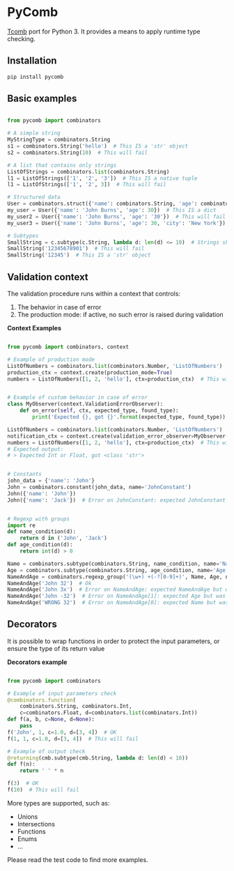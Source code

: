 PyComb
======


[Tcomb](http://www.github.com/gcanti/tcomb) port for Python 3.
It provides a means to apply runtime type checking.

Installation
------------

```sh
pip install pycomb
```

Basic examples
--------------

```python

from pycomb import combinators

# A simple string
MyStringType = combinators.String
s1 = combinators.String('hello')  # This IS a 'str' object
s2 = combinators.String(10)  # This will fail

# A list that contains only strings
ListOfStrings = combinators.list(combinators.String)
l1 = ListOfStrings(['1', '2', '3'])  # This IS a native tuple
l1 = ListOfStrings(['1', '2', 3])  # This will fail

# Structured data
User = combinators.struct({'name': combinators.String, 'age': combinators.Int, 'city': combinators.maybe(combinators.String)})
my_user = User({'name': 'John Burns', 'age': 30})  # This IS a dict
my_user2 = User({'name': 'John Burns', 'age': '30'})  # This will fail
my_user3 = User({'name': 'John Burns', 'age': 30, 'city': 'New York'})  # This IS a dict

# Subtypes
SmallString = c.subtype(c.String, lambda d: len(d) <= 10)  # Strings shorter than 11 characters
SmallString('12345678901')  # This will fail
SmallString('12345')  # This IS a 'str' object

```

Validation context
------------------
The validation procedure runs within a context that controls:

1. The behavior in case of error
2. The production mode: if active, no such error is raised during validation

**Context Examples**

```python

from pycomb import combinators, context

# Example of production mode
ListOfNumbers = combinators.list(combinators.Number, 'ListOfNumbers')
production_ctx = context.create(production_mode=True)
numbers = ListOfNumbers([1, 2, 'hello'], ctx=production_ctx)  # This will NOT fail


# Example of custom behavior in case of error
class MyObserver(context.ValidationErrorObserver):
    def on_error(self, ctx, expected_type, found_type):
        print('Expected {}, got {}'.format(expected_type, found_type))

ListOfNumbers = combinators.list(combinators.Number, 'ListOfNumbers')
notification_ctx = context.create(validation_error_observer=MyObserver())
numbers = ListOfNumbers([1, 2, 'hello'], ctx=production_ctx)  # This will NOT fail
# Expected output:
# > Expected Int or Float, got <class 'str'>


# Constants
john_data = {'name': 'John'}
John = combinators.constant(john_data, name='JohnConstant')
John({'name': 'John'})
John({'name': 'Jack'})  # Error on JohnConstant: expected JohnConstant but was dict


# Regexp with groups
import re
def name_condition(d):
    return d in ('John', 'Jack')
def age_condition(d):
    return int(d) > 0

Name = combinators.subtype(combinators.String, name_condition, name='Name')
Age = combinators.subtype(combinators.String, age_condition, name='Age')
NameAndAge = combinators.regexp_group('(\w+) +(-?[0-9]+)', Name, Age, name='NameAndAge')
NameAndAge('John 32')  # Ok
NameAndAge('John 3x')  # Error on NameAndAge: expected NameAndAge but was str
NameAndAge('John -32')  # Error on NameAndAge[1]: expected Age but was str
NameAndAge('WRONG 32')  # Error on NameAndAge[0]: expected Name but was str

```

Decorators
----------
It is possible to wrap functions in order to protect the input parameters,
or ensure the type of its return value

**Decorators example**

```python

from pycomb import combinators

# Example of input parameters check
@combinators.function(
    combinators.String, combinators.Int,
    c=combinators.Float, d=combinators.list(combinators.Int))
def f(a, b, c=None, d=None):
    pass
f('John', 1, c=1.0, d=[3, 4])  # OK
f(1, 1, c=1.0, d=[3, 4])  # This will fail

# Example of output check
@returning(cmb.subtype(cmb.String, lambda d: len(d) < 10))
def f(n):
    return ' ' * n

f(3)  # OK
f(10)  # This will fail

```

More types are supported, such as:

* Unions
* Intersections
* Functions
* Enums
* ...

Please read the test code to find more examples.
